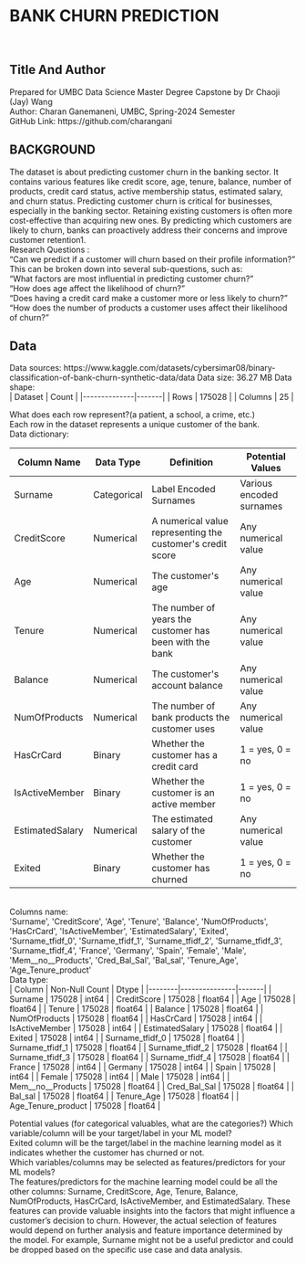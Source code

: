 <h1><b>BANK CHURN PREDICTION</b></h1><br>
<h2><b>Title And Author</b></h2>
Prepared for UMBC Data Science Master Degree Capstone by Dr Chaoji (Jay) Wang<br>
Author: Charan Ganemaneni, UMBC, Spring-2024 Semester<br>
GitHub Link: https://github.com/charangani<br>

<h2><b>BACKGROUND</b></h2>
The dataset is about predicting customer churn in the banking sector. It contains various features like credit score, age, tenure, balance, number of products, credit card status, active membership status, estimated salary, and churn status. Predicting customer churn is critical for businesses, especially in the banking sector. Retaining existing customers is often more cost-effective than acquiring new ones. By predicting which customers are likely to churn, banks can proactively address their concerns and improve customer retention1.<br>
Research Questions : <br>
“Can we predict if a customer will churn based on their profile information?” This can be broken down into several sub-questions, such as:<br>
“What factors are most influential in predicting customer churn?”<br>
“How does age affect the likelihood of churn?”<br>
“Does having a credit card make a customer more or less likely to churn?”<br>
“How does the number of products a customer uses affect their likelihood of churn?”<br>
<h2><b>Data</b></h2>
Data sources: https://www.kaggle.com/datasets/cybersimar08/binary-classification-of-bank-churn-synthetic-data/data
Data size: 36.27 MB
Data shape:<br>
| Dataset | Count |
|--------------|-------|
| Rows | 175028 |
| Columns | 25 |

What does each row represent?(a patient, a school, a crime, etc.)<br>
Each row in the dataset represents a unique customer of the bank.<br>
Data dictionary:<br>

| Column Name | Data Type | Definition | Potential Values |
|-------------|-----------|------------|------------------|
| Surname | Categorical | Label Encoded Surnames | Various encoded surnames |
| CreditScore | Numerical | A numerical value representing the customer's credit score | Any numerical value |
| Age | Numerical | The customer's age | Any numerical value |
| Tenure | Numerical | The number of years the customer has been with the bank | Any numerical value |
| Balance | Numerical | The customer's account balance | Any numerical value |
| NumOfProducts | Numerical | The number of bank products the customer uses | Any numerical value |
| HasCrCard | Binary | Whether the customer has a credit card | 1 = yes, 0 = no |
| IsActiveMember | Binary | Whether the customer is an active member | 1 = yes, 0 = no |
| EstimatedSalary | Numerical | The estimated salary of the customer | Any numerical value |
| Exited | Binary | Whether the customer has churned | 1 = yes, 0 = no |

<br>
Columns name:<br>
'Surname', 'CreditScore', 'Age', 'Tenure', 'Balance', 'NumOfProducts',
       'HasCrCard', 'IsActiveMember', 'EstimatedSalary', 'Exited',
       'Surname_tfidf_0', 'Surname_tfidf_1', 'Surname_tfidf_2',
       'Surname_tfidf_3', 'Surname_tfidf_4', 'France', 'Germany', 'Spain',
       'Female', 'Male', 'Mem__no__Products', 'Cred_Bal_Sal', 'Bal_sal',
       'Tenure_Age', 'Age_Tenure_product'<br>
Data type:<br>
| Column | Non-Null Count | Dtype |
|--------|---------------|-------|
| Surname | 175028 | int64 |
| CreditScore | 175028 | float64 |
| Age | 175028 | float64 |
| Tenure | 175028 | float64 |
| Balance | 175028 | float64 |
| NumOfProducts | 175028 | float64 |
| HasCrCard | 175028 | int64 |
| IsActiveMember | 175028 | int64 |
| EstimatedSalary | 175028 | float64 |
| Exited | 175028 | int64 |
| Surname_tfidf_0 | 175028 | float64 |
| Surname_tfidf_1 | 175028 | float64 |
| Surname_tfidf_2 | 175028 | float64 |
| Surname_tfidf_3 | 175028 | float64 |
| Surname_tfidf_4 | 175028 | float64 |
| France | 175028 | int64 |
| Germany | 175028 | int64 |
| Spain | 175028 | int64 |
| Female | 175028 | int64 |
| Male | 175028 | int64 |
| Mem__no__Products | 175028 | float64 |
| Cred_Bal_Sal | 175028 | float64 |
| Bal_sal | 175028 | float64 |
| Tenure_Age | 175028 | float64 |
| Age_Tenure_product | 175028 | float64 |

Potential values (for categorical valuables, what are the categories?)
Which variable/column will be your target/label in your ML model?<br>
Exited column will be the target/label in the machine learning model as it indicates whether the customer has churned or not.<br>
Which variables/columns may be selected as features/predictors for your ML models?<br>
 The features/predictors for the machine learning model could be all the other columns: Surname, CreditScore, Age, Tenure, Balance, NumOfProducts, HasCrCard, IsActiveMember, and EstimatedSalary. These features can provide valuable insights into the factors that might influence a customer’s decision to churn. However, the actual selection of features would depend on further analysis and feature importance determined by the model. For example, Surname might not be a useful predictor and could be dropped based on the specific use case and data analysis.
